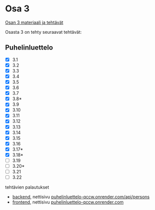 # Osa 3

[Osan 3 materiaali ja tehtävät](https://fullstackopen.com/osa3)

Osasta 3 on tehty seuraavat tehtävät:

## Puhelinluettelo

- [x] 3.1
- [x] 3.2
- [x] 3.3
- [x] 3.4
- [x] 3.5
- [x] 3.6
- [x] 3.7
- [x] 3.8*
- [x] 3.9
- [x] 3.10
- [x] 3.11
- [x] 3.12
- [x] 3.13
- [x] 3.14
- [x] 3.15
- [x] 3.16
- [x] 3.17*
- [x] 3.18*
- [ ] 3.19
- [ ] 3.20*
- [ ] 3.21
- [ ] 3.22

tehtävien palautukset

- [backend](puhelinluettelo-backend/), nettisivu [puhelinluettelo-qccw.onrender.com/api/persons](https://puhelinluettelo-qccw.onrender.com/api/persons)
- [frontend](puhelinluettelo-frontend), nettisivu [puhelinluettelo-qccw.onrender.com](https://puhelinluettelo-qccw.onrender.com/)

